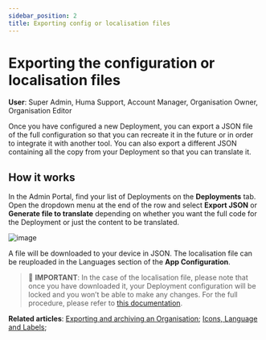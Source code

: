 ```yaml
---
sidebar_position: 2
title: Exporting config or localisation files 
---
```

# Exporting the configuration or localisation files
**User**: Super Admin, Huma Support, Account Manager, Organisation Owner, Organisation Editor

Once you have configured a new Deployment, you can export a JSON file of the full configuration so that you can recreate it in the future or in order to integrate it with another tool. 
You can also export a different JSON containing all the copy from your Deployment so that you can translate it. 
## How it works
In the Admin Portal, find your list of Deployments on the **Deployments** tab. Open the dropdown menu at the end of the row and select **Export JSON** or **Generate file to translate** depending on whether you want the full code for the Deployment or just the content to be translated.

![image](./assets/ExportConfig01.png)

A file will be downloaded to your device in JSON. The localisation file can be reuploaded in the Languages section of the **App Configuration**.
>
> 🛑 **IMPORTANT**: In the case of the localisation file, please note that once you have downloaded it, your Deployment configuration will be locked and you won’t be able to make any changes. For the full procedure, please refer to [this documentation](https://humatherapeutics.atlassian.net/wiki/spaces/DO/pages/3298689083/How-To+Log+a+Translation+Request).

**Related articles**: [Exporting and archiving an Organisation](../../managing-organisations/exporting-and-archiving-an-organisation.md); [Icons, Language and Labels](../general-settings/icon-language-and-labels.md);
